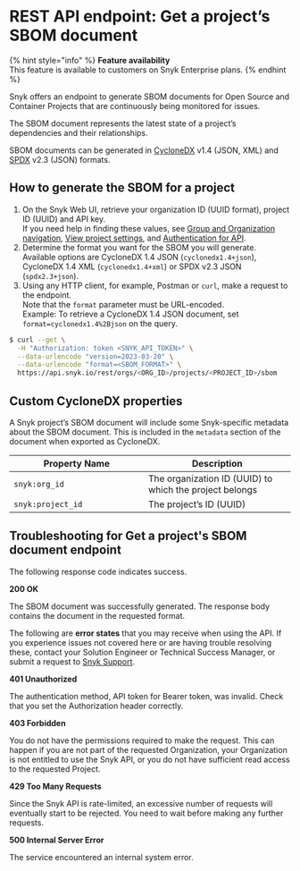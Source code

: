 # REST API endpoint: Get a project’s SBOM document

{% hint style="info" %}
**Feature availability**\
This feature is available to customers on Snyk Enterprise plans.
{% endhint %}

Snyk offers an endpoint to generate SBOM documents for Open Source and Container Projects that are continuously being monitored for issues.&#x20;

The SBOM document represents the latest state of a project’s dependencies and their relationships.

SBOM documents can be generated in [CycloneDX](https://cyclonedx.org/) v1.4 (JSON, XML) and [SPDX](https://spdx.dev/) v2.3 (JSON) formats.

## How to generate the SBOM for a project

1. On the Snyk Web UI, retrieve your organization ID (UUID format), project ID (UUID) and API key.\
   If you need help in finding these values, see [Group and Organization navigation](../snyk-admin/manage-groups-and-organizations/group-and-organization-navigation.md), [View project settings](../snyk-admin/snyk-projects/view-and-edit-project-settings.md), and [Authentication for API](authentication-for-api.md).
2. Determine the format you want for the SBOM you will generate.\
   Available options are CycloneDX 1.4 JSON (`cyclonedx1.4+json`), CycloneDX 1.4 XML (`cyclonedx1.4+xml`) or SPDX v2.3 JSON (`spdx2.3+json`).
3. Using any HTTP client, for example, Postman or `curl`, make a request to the endpoint.\
   Note that the `format` parameter must be URL-encoded.\
   Example: To retrieve a CycloneDX 1.4 JSON document, set `format=cyclonedx1.4%2Bjson` on the query.

```bash
$ curl --get \
  -H "Authorization: token <SNYK_API_TOKEN>" \
  --data-urlencode "version=2023-03-20" \
  --data-urlencode "format=<SBOM_FORMAT>" \
  https://api.snyk.io/rest/orgs/<ORG_ID>/projects/<PROJECT_ID>/sbom
```

## Custom CycloneDX properties

A Snyk project’s SBOM document will include some Snyk-specific metadata about the SBOM document. This is included in the `metadata` section of the document when exported as CycloneDX.

<table><thead><tr><th width="225">Property Name</th><th>Description</th></tr></thead><tbody><tr><td><code>snyk:org_id</code></td><td>The organization ID (UUID) to which the project belongs</td></tr><tr><td><code>snyk:project_id</code></td><td>The project’s ID (UUID)</td></tr></tbody></table>

## Troubleshooting for Get a project's SBOM document endpoint

The following response code indicates success.

**200 OK**

The SBOM document was successfully generated. The response body contains the document in the requested format.

The following are **error states** that you may receive when using the API. If you experience issues not covered here or are having trouble resolving these, contact your Solution Engineer or Technical Success Manager, or submit a request to [Snyk Support](https://support.snyk.io/hc/en-us/requests/new).

**401 Unauthorized**

The authentication method, API token for Bearer token, was invalid. Check that you set the Authorization header correctly.

**403 Forbidden**

You do not have the permissions required to make the request. This can happen if you are not part of the requested Organization, your Organization is not entitled to use the Snyk API, or you do not have sufficient read access to the requested Project.

**429 Too Many Requests**

Since the Snyk API is rate-limited, an excessive number of requests will eventually start to be rejected. You need to wait before making any further requests.

**500 Internal Server Error**

The service encountered an internal system error.
